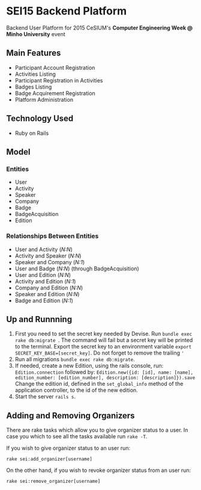 SEI15 Backend Platform
======================

Backend User Platform for 2015 CeSIUM's **Computer Engineering Week @ Minho University** event

Main Features
-------------

+ Participant Account Registration
+ Activities Listing
+ Participant Registration in Activities
+ Badges Listing
+ Badge Acquirement Registration
+ Platform Administration

Technology Used
---------------

+ Ruby on Rails

Model
-----

### Entities

+ User
+ Activity
+ Speaker
+ Company
+ Badge
+ BadgeAcquisition
+ Edition

### Relationships Between Entities

+ User and Activity (*N:N*)
+ Activity and Speaker (*N:N*)
+ Speaker and Company (*N:1*)
+ User and Badge (*N:N*) (through BadgeAcquisition)
+ User and Edition (*N:N*)
+ Activity and Edition (*N:1*)
+ Company and Edition (*N:N*)
+ Speaker and Edition (*N:N*)
+ Badge and Edition (*N:1*)

Up and Runnning
---------------

1. First you need to set the secret key needed by Devise. Run `bundle exec rake db:migrate `.
The command will fail but a secret key will be printed to the terminal.
Export the secret key to an environment variable `export SECRET_KEY_BASE=[secret_key]`.
Do not forget to remove the trailing `'`
2. Run all migrations `bundle exec rake db:migrate`.
3. If needed, create a new Edition, using the rails console, run:
`Edition.connection`
followed by:
`Edition.new({id: [id], name: [name], edition_number: [edition_number], description: [description]}).save`
Change the edition id, defined in the `set_global_info` method of the application controller, to the id of the new edition.
4. Start the server `rails s`.

Adding and Removing Organizers
------------------------------

There are rake tasks which allow you to give organizer status to a user. In case you which to see all the tasks available run `rake -T`.

If you wish to give organizer status to an user run:

`rake sei:add_organizer[username]`

On the other hand, if you wish to revoke organizer status from an user run:

`rake sei:remove_organizer[username]`
